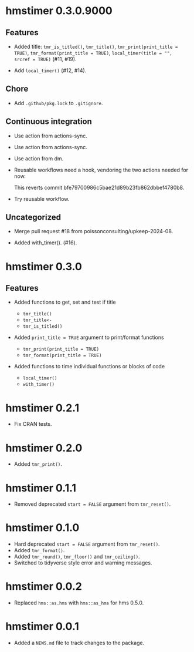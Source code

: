 <!-- NEWS.md is maintained by https://fledge.cynkra.com, contributors should not edit this file -->

# hmstimer 0.3.0.9000

## Features

- Added title: `tmr_is_titled()`, `tmr_title()`, `tmr_print(print_title = TRUE)`, `tmr_format(print_title = TRUE)`, `local_timer(title = "", srcref = TRUE)` (#11, #19).

- Add `local_timer()` (#12, #14).

## Chore

- Add `.github/pkg.lock` to `.gitignore`.

## Continuous integration

- Use action from actions-sync.

- Use action from actions-sync.

- Use action from dm.

- Reusable workflows need a hook, vendoring the two actions needed for now.

  This reverts commit bfe79700986c5bae21d89b23fb862dbbef4780b8.

- Try reusable workflow.

## Uncategorized

- Merge pull request #18 from poissonconsulting/upkeep-2024-08.

- Added with_timer(). (#16).


# hmstimer 0.3.0

## Features

- Added functions to get, set and test if title
  - `tmr_title()`
  - `tmr_title<-`
  - `tmr_is_titled()`
  
- Added `print_title = TRUE` argument to print/format functions
  - `tmr_print(print_title = TRUE)`
  - `tmr_format(print_title = TRUE)`
  
- Added functions to time individual functions or blocks of code
  - `local_timer()`
  - `with_timer()`
  

# hmstimer 0.2.1

- Fix CRAN tests.


# hmstimer 0.2.0

- Added `tmr_print()`.


# hmstimer 0.1.1

- Removed deprecated `start = FALSE` argument from `tmr_reset()`.

# hmstimer 0.1.0

- Hard deprecated `start = FALSE` argument from `tmr_reset()`.
- Added `tmr_format()`.
- Added `tmr_round()`, `tmr_floor()` and `tmr_ceiling()`.
- Switched to tidyverse style error and warning messages.

# hmstimer 0.0.2

- Replaced `hms::as.hms` with `hms::as_hms` for hms 0.5.0.

# hmstimer 0.0.1

- Added a `NEWS.md` file to track changes to the package.
